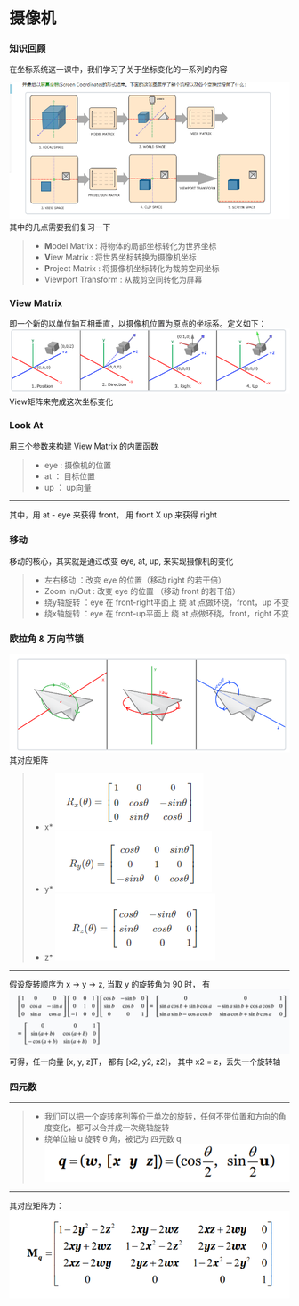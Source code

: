 ﻿# 摄像机

### 知识回顾
在坐标系统这一课中，我们学习了关于坐标变化的一系列的内容

![坐标变化相关](坐标变化相关.png)
其中的几点需要我们复习一下

>* **M**odel Matrix : 将物体的局部坐标转化为世界坐标
>* **V**iew Matrix : 将世界坐标转换为摄像机坐标
>* **P**roject Matrix : 将摄像机坐标转化为裁剪空间坐标
>* Viewport Transform : 从裁剪空间转化为屏幕

### View Matrix
即一个新的以单位轴互相垂直，以摄像机位置为原点的坐标系。定义如下：
![Camera View](cameraView.png)
View矩阵来完成这次坐标变化

### Look At
用三个参数来构建 View Matrix 的内置函数
>* eye : 摄像机的位置
>* at ： 目标位置
>* up ： up向量
---
其中，用 at - eye 来获得 front， 用 front X up 来获得 right

### 移动
移动的核心，其实就是通过改变 eye, at, up, 来实现摄像机的变化
>* 左右移动 ：改变 eye 的位置（移动 right 的若干倍）
>* Zoom In/Out : 改变 eye 的位置 （移动 front 的若干倍）
>* 绕y轴旋转 ：eye 在 front-right平面上 绕 at 点做环绕，front，up 不变
>* 绕x轴旋转 ：eye 在 front-up平面上 绕 at 点做环绕，front，right 不变

### 欧拉角 & 万向节锁
![欧拉角](欧拉角.png)
其对应矩阵
>* x*
![X](x.png)
>* y*
![Y](y.png)
>* z*
![Z](z.png)
---
假设旋转顺序为 x -> y -> z, 当取 y 的旋转角为 90 时， 有
![Glimlock](glimlock.png)
可得，任一向量 [x, y, z]T， 都有 [x2, y2, z2]， 其中 x2 = z，丢失一个旋转轴

### 四元数
---
>* 我们可以把一个旋转序列等价于单次的旋转，任何不带位置和方向的角度变化，都可以合并成一次绕轴旋转
>* 绕单位轴 u 旋转 θ 角，被记为 四元数 q
![Quad1](quad1.png)
---
其对应矩阵为：
![Quad2](quad2.png)


